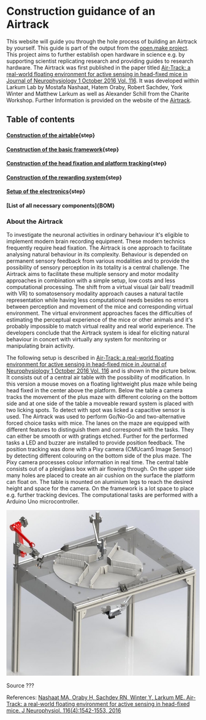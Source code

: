 # Construction guidance of an Airtrack


This website will guide you through the hole process of building an Airtrack by yourself. This guide is part of the output from the [open.make project](https://www.openmake.de/). This project aims to further establish open hardware in science e.g. by supporting scientist replicating research and providing guides to research hardware. The Airtrack was first published in the paper titled [Air-Track: a real-world floating environment for active sensing in head-fixed mice in Journal of Neurophysiology 1 October 2016 Vol. 116](https://pubmed.ncbi.nlm.nih.gov/27486102/). It was developed within Larkum Lab by Mostafa Nashaat, Hatem Oraby, Robert Sachdev, York Winter and Matthew Larkum as well as Alexander Schill from the Charite Workshop. 
Further Information is provided on the website of the [Airtrack](http://www.neuro-airtrack.com/).




## Table of contents


#### [Construction of the airtable](airtable.md){step}


#### [Construction of the basic framework](basicframework.md){step}


#### [Construction of the head fixation and platform tracking](headandcamera.md){step}


#### [Construction of the rewarding system](rewardsystem.md){step}


#### [Setup of the electronics](electronic.md){step}


#### [List of all necessary components]{BOM}




### About the Airtrack

To investigate the neuronal activities in ordinary behaviour it's eligible to implement modern brain recording equipment. These modern technics frequently require head fixation. The Airtrack is one approach to facilitate analysing natural behaviour in its complexity. Behaviour is depended on permanent sensory feedback from various modalities and to provide the possibility of sensory perception in its totality is a central challenge. The Airtrack aims to facilitate these multiple sensory and motor modality approaches in combination with a simple setup, low costs and less computational processing. The shift from a virtual visual (air ball/ treadmill with VR) to somatosensory modality approach causes a natural tactile representation while having less computational needs besides no errors between perception and movement of the mice and corresponding virtual environment. The virtual environment approaches faces the difficulties of estimating the perceptual experience of the mice or other animals and it's probably impossible to match virtual reality and real world experience. 
The developers conclude that the Airtrack system is ideal for eliciting natural behaviour in concert with virtually any system for monitoring or manipulating brain activity.

The following setup is described in [Air-Track: a real-world floating environment for active sensing in head-fixed mice in Journal of Neurophysiology 1 October 2016 Vol. 116](https://pubmed.ncbi.nlm.nih.gov/27486102/) and is shown in the picture below.
It consists out of a central air table with the possibility of modification. In this version a mouse moves on a floating lightweight plus maze while being head fixed in the center above the platform. Below the table a camera tracks the movement of the plus maze with different coloring on the bottom side and at one side of the table a moveable reward system is placed with two licking spots. To detect with spot was licked a capacitive sensor is used. The Airtrack was used to perform Go/No-Go and two-alternative forced choice tasks with mice. The lanes on the maze are equipped with different features to distinguish them and correspond with the tasks. They can either be smooth or with gratings etched. Further for the performed tasks a LED and buzzer are installed to provide position feedback. The position tracking was done with a Pixy camera (CMUcam5 Image Sensor) by detecting  different colouring on the bottom side of the plus maze. The Pixy camera processes colour information in real time.
The central table consists out of a plexiglass box with air flowing through. On the upper side many holes are placed to create an air cushion on the surface the platform can float on. The table is mounted on aluminium legs to reach the desired height and space for the camera. On the framework is a lot space to place e.g. further tracking devices. The computational tasks are performed with a Arduino Uno microcontroller.

![](airtrack_platform_small.jpg)


Source ???

References: [Nashaat MA, Oraby H, Sachdev RN, Winter Y, Larkum ME. Air-Track: a real-world floating environment for active sensing in head-fixed mice. J Neurophysiol. 116(4):1542-1553, 2016](https://pubmed.ncbi.nlm.nih.gov/27486102/)